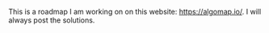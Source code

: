 This is a roadmap I am working on on this website: https://algomap.io/. I will always post the solutions.

